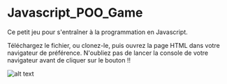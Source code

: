 # Javascript_POO_Game

Ce petit jeu pour s'entraîner à la programmation en Javascript.

Téléchargez le fichier, ou clonez-le, puis ouvrez la page HTML dans votre navigateur de préférence. N'oubliez pas de lancer la console de votre navigateur avant de cliquer sur le bouton !!


![alt text](https://brainseal.com/wp-content/uploads/2019/10/132126044951428054.jpg)
